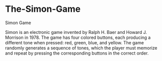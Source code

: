 # The-Simon-Game
Simon Game

Simon is an electronic game invented by Ralph H. Baer and Howard J. Morrison in 1978. The game has four colored buttons, each producing a different tone when pressed: red, green, blue, and yellow. The game randomly generates a sequence of tones, which the player must memorize and repeat by pressing the corresponding buttons in the correct order.

